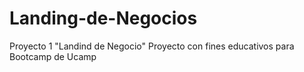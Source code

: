 # Landing-de-Negocios
Proyecto 1 "Landind de Negocio"
Proyecto con fines educativos para Bootcamp de Ucamp

